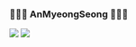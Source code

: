 ### 👋👋👋 AnMyeongSeong 👋👋👋

<img src="https://img.shields.io/badge/Kotlin-000000?style=flat-square&logo=Python&logoColor=white"/>&nbsp;<img src="https://img.shields.io/badge/Java-3766AB?style=flat-square&logo=Python&logoColor=white"/>
